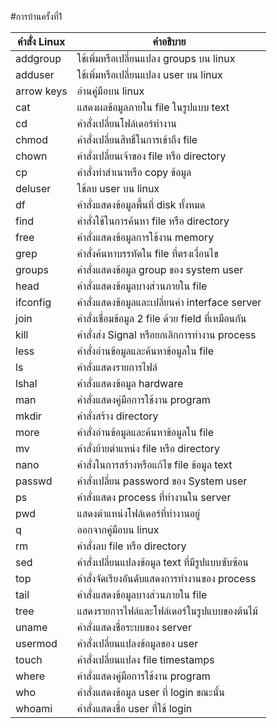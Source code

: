 #การบ้านครั้งที่1

คำสั่ง Linux|คำอธิบาย|
----------|-------|
addgroup|ใช้เพิ่มหรือเปลี่ยนแปลง groups บน linux|
adduser|ใช้เพิ่มหรือเปลี่ยนแปลง user บน linux|
arrow keys|อ่านคู่มือบน linux|
cat|แสดงผลข้อมูลภายใน file ในรูปแบบ text|
cd|คำสั่งเปลี่ยนโฟล์เดอร์ทำงาน|
chmod|คำสั่งเปลี่ยนสิทธิ์ในการเข้าถึง file|
chown|คำสั่งเปลี่ยนเจ้าของ file หรือ directory|
cp|คำสั่งทำสำเนาหรือ copy ข้อมูล|
deluser|ใช้ลบ user บน linux|
df|คำสั่งแสดงข้อมูลพื้นที่ disk ทั้งหมด|
find|คำสั่งใช้ในการค้นหา file หรือ directory|
free|คำสั่งแสดงข้อมูลการใช้งาน memory|
grep|คำสั่งค้นหาบรรทัดใน file ที่ตรงเงื่อนไข|
groups|คำสั่งแสดงข้อมูล group ของ system user|
head|คำสั่งแสดงข้อมูลบางส่วนภายใน file|
ifconfig|คำสั่งแสดงข้อมูลและเปลี่ยนค่า interface server|
join|คำสั่งเชื่อมข้อมูล 2 file ด้วย field ที่เหมือนกัน|
kill|คำสั่งส่ง Signal หรือยกเลิกการทำงาน process|
less|คำสั่งอ่านข้อมูลและค้นหาข้อมูลใน file|
ls|คำสั่งแสดงรายการไฟล์|
lshal|คำสั่งแสดงข้อมูล hardware|
man|คำสั่งแสดงคู่มือการใช้งาน program|
mkdir|คำสั่งสร้าง directory|
more|คำสั่งอ่านข้อมูลและค้นหาข้อมูลใน file|
mv|คำสั่งย้ายตำแหน่ง file หรือ directory|
nano|คำสั่งในการสร้างหรือแก้ไข file ข้อมูล text|
passwd|คำสั่งเปลี่ยน password ของ System user|
ps|คำสั่งแสดง process ที่ทำงานใน server|
pwd|แสดงตำแหน่งโฟล์เดอร์ที่ทำงานอยู่|
q|ออกจากคู่มือบน linux|
rm|คำสั่งลบ file หรือ directory|
sed|คำสั่งเปลี่ยนแปลงข้อมูล text ที่มีรูปแบบซับซ้อน|
top|คำสั่งจัดเรียงอันดับแสดงการทำงานของ process|
tail|คำสั่งแสดงข้อมูลบางส่วนภายใน file|
tree|แสดงรายการไฟล์และโฟล์เดอร์ในรูปแบบของต้นไม้|
uname|คำสั่งแสดงชื่อระบบของ server|
usermod|คำสั่งเปลี่ยนแปลงข้อมูลของ user|
touch|คำสั่งเปลี่ยนแปลง file timestamps|
where|คำสั่งแสดงคู่มือการใช้งาน program|
who|คำสั่งแสดงข้อมูล user ที่ login ขณะนั้น|
whoami|คำสั่งแสดงชื่อ user ที่ใช้ login|

